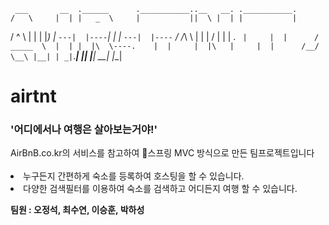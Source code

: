
     ___       __  .______      .___________..__   __. .___________.
    /   \     |  | |   _  \     |           ||  \ |  | |           |
   /  ^  \    |  | |  |_)  |    `---|  |----`|   \|  | `---|  |----`
  /  /_\  \   |  | |      /         |  |     |  . `  |     |  |     
 /  _____  \  |  | |  |\  \----.    |  |     |  |\   |     |  |     
/__/     \__\ |__| | _| `._____|    |__|     |__| \__|     |__|     
                                                                   



# airtnt
<h3>'어디에서나 여행은 살아보는거야!'</h3>
AirBnB.co.kr의 서비스를 참고하여 🍃스프링 MVC 방식으로 만든 팀프로젝트입니다 <br><br>
<li>누구든지 간편하게 숙소를 등록하여 호스팅을 할 수 있습니다.
<li>다양한 검색필터를 이용하여 숙소를 검색하고 어디든지 여행 할 수 있습니다.

<b>팀원 : 오정석, 최수연, 이승훈, 박하성</b>

